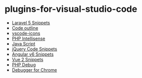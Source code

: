 # plugins-for-visual-studio-code

<ul style="list-style-type:square">
  <li><a href="https://marketplace.visualstudio.com/items?itemName=onecentlin.laravel5-snippets">Laravel 5 Snippets</a></li>
  <li><a href="https://marketplace.visualstudio.com/items?itemName=patrys.vscode-code-outline">Code outline</a></li>
  <li><a href="https://marketplace.visualstudio.com/items?itemName=robertohuertasm.vscode-icons">vscode-icons</a></li>
  <li><a href="https://marketplace.visualstudio.com/items?itemName=felixfbecker.php-intellisense">PHP Intellisense</a></li>
  <li><a href="https://marketplace.visualstudio.com/items?itemName=dbaeumer.vscode-eslint">Java Script</a></li>
  <li><a href="https://marketplace.visualstudio.com/items?itemName=donjayamanne.jquerysnippets">jQuery Code Snippets</a></li>
  <li><a href="https://marketplace.visualstudio.com/items?itemName=johnpapa.Angular2">Angular v6 Snippets</a></li>
  <li><a href="https://marketplace.visualstudio.com/items?itemName=hollowtree.vue-snippets">Vue 2 Snippets</a></li>
  <li><a href="https://marketplace.visualstudio.com/items?itemName=felixfbecker.php-debug">PHP Debug</a></li>
  <li><a href="https://marketplace.visualstudio.com/items?itemName=msjsdiag.debugger-for-chrome">Debugger for Chrome</a></li>
</ul>


